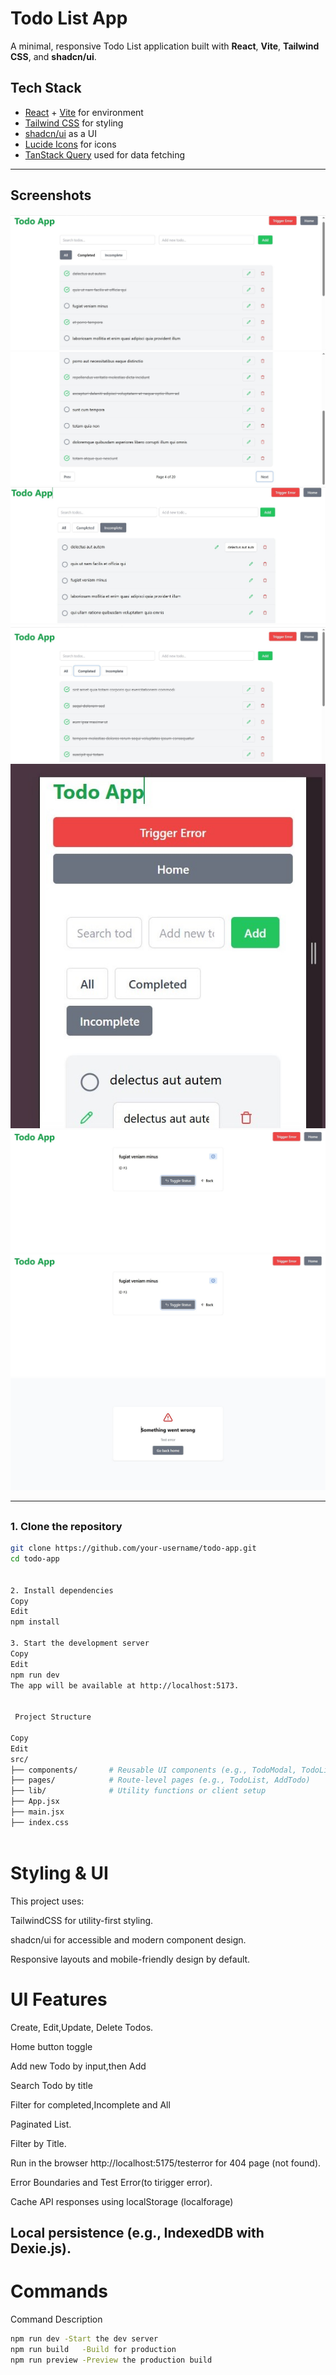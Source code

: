 #  Todo List App

A minimal, responsive Todo List application built with **React**, **Vite**, **Tailwind CSS**, and **shadcn/ui**.

## Tech Stack

-  [React](https://reactjs.org/) + [Vite](https://vitejs.dev/) for environment 
-  [Tailwind CSS](https://tailwindcss.com/) for styling
-  [shadcn/ui](https://ui.shadcn.com/) as a UI
-  [Lucide Icons](https://lucide.dev/icons/) for icons
-  [TanStack Query](https://tanstack.com/query/latest)  used for data fetching

---

##  Screenshots
<img src="./public/assets/images/20250616_191650.jpg">
<img src="./public/assets/images/20250616_191714.jpg">
<img src="./public/assets/images/pic8.jpg">
<img src="./public/assets/images/20250616_191738.jpg">
<img src="./public/assets/images/pic7.jpg">
<img src="./public/assets/images/20250616_191930.jpg">
<img src="./public/assets/images/20250616_191930.jpg">
<img src="./public/assets/images/20250616_191952.jpg">

---

##  

### 1. Clone the repository

```bash
git clone https://github.com/your-username/todo-app.git
cd todo-app


2. Install dependencies
Copy
Edit
npm install

3. Start the development server
Copy
Edit
npm run dev
The app will be available at http://localhost:5173.


 Project Structure

Copy
Edit
src/
├── components/       # Reusable UI components (e.g., TodoModal, TodoList,EditTodo)
├── pages/            # Route-level pages (e.g., TodoList, AddTodo)
├── lib/              # Utility functions or client setup
├── App.jsx
├── main.jsx
├── index.css
 
```

 #  Styling & UI
This project uses:

TailwindCSS for utility-first styling.

shadcn/ui for accessible and modern component design.

Responsive layouts and mobile-friendly design by default.


# UI Features
 Create, Edit,Update, Delete Todos.

 Home button toggle 

 Add new Todo by input,then Add 

 Search Todo by title 

 Filter for completed,Incomplete and All

 Paginated List.

 Filter by Title.

 Run in the browser  http://localhost:5175/testerror for 404 page (not found).

 Error Boundaries and Test Error(to tirigger error).

 Cache API responses using localStorage (localforage)

 Local persistence (e.g., IndexedDB with Dexie.js).
---

# Commands

Command	Description
```bash
npm run dev	-Start the dev server
npm run build	-Build for production
npm run preview	-Preview the production build

